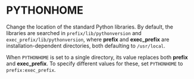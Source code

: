 # PYTHONHOME

Change the location of the standard Python libraries. By default, the libraries are searched in `prefix/lib/pythonversion` and `exec_prefix/lib/pythonversion`, where **prefix** and **exec_prefix** are installation-dependent directories, both defaulting to `/usr/local`.

When `PYTHONHOME` is set to a single directory, its value replaces both **prefix** and **exec_prefix**. To specify different values for these, set `PYTHONHOME` to `prefix:exec_prefix`.
